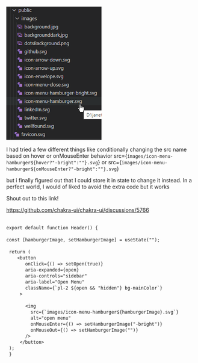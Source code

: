 ![Alt text](image.png)

I had tried a few different things like conditionally changing the src name based on hover or onMouseEnter behavior
src={`images/icon-menu-hamburger${hover?"-bright":""}.svg`}
or
src={`images/icon-menu-hamburger${onMouseEnter?"-bright":""}.svg`}

but i finally figured out that I could store it in state to change it instead. In a perfect world, I would of liked to avoid the extra code but it works

Shout out to this link!

https://github.com/chakra-ui/chakra-ui/discussions/5766

```

export default function Header() {

const [hamburgerImage, setHamburgerImage] = useState("");

 return (
    <button
       onClick={() => setOpen(true)}
       aria-expanded={open}
       aria-controls="sidebar"
       aria-label="Open Menu"
       className={`pl-2 ${open && "hidden"} bg-mainColor`}
     >

       <img
         src={`images/icon-menu-hamburger${hamburgerImage}.svg`}
         alt="open menu"
         onMouseEnter={() => setHamburgerImage("-bright")}
         onMouseOut={() => setHamburgerImage("")}
       />
     </button>
 );
 }

```
